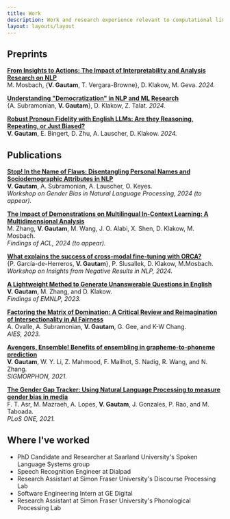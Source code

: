 ```yaml
---
title: Work
description: Work and research experience relevant to computational linguistics and NLP
layout: layouts/layout
---
```


## Preprints

**[From Insights to Actions: The Impact of Interpretability and Analysis Research on NLP](https://arxiv.org/abs/2406.12618)**<br>
M. Mosbach, {**V. Gautam**, T. Vergara-Browne}, D. Klakow, M. Geva. _2024._<br>

**[Understanding "Democratization" in NLP and ML Research](https://arxiv.org/abs/2406.11598)**<br>
{A. Subramonian, **V. Gautam**}, D. Klakow, Z. Talat. _2024._<br>

**[Robust Pronoun Fidelity with English LLMs: Are they Reasoning, Repeating, or Just Biased?](https://arxiv.org/abs/2404.03134v2)**<br>
**V. Gautam**, E. Bingert, D. Zhu, A. Lauscher, D. Klakow. _2024._<br>

## Publications

**[Stop! In the Name of Flaws: Disentangling Personal Names and Sociodemographic Attributes in NLP](https://arxiv.org/abs/2405.17159v1)**<br>
**V. Gautam**, A. Subramonian, A. Lauscher, O. Keyes.<br>
_Workshop on Gender Bias in Natural Language Processing, 2024 (to appear)._<br>

**[The Impact of Demonstrations on Multilingual In-Context Learning: A Multidimensional Analysis](https://arxiv.org/abs/2402.12976)**<br>
M. Zhang, **V. Gautam**, M. Wang, J. O. Alabi, X. Shen, D. Klakow, M. Mosbach.<br>
_Findings of ACL, 2024 (to appear)._<br>

**[What explains the success of cross-modal fine-tuning with ORCA?](https://aclanthology.org/2024.insights-1.2/)**<br>
{P. García-de-Herreros, **V. Gautam**}, P. Slusallek, D. Klakow, M.Mosbach.<br>
_Workshop on Insights from Negative Results in NLP, 2024._

**[A Lightweight Method to Generate Unanswerable Questions in English](https://aclanthology.org/2023.findings-emnlp.491/)**<br>
**V. Gautam**, M. Zhang, and D. Klakow.<br>
_Findings of EMNLP, 2023._

**[Factoring the Matrix of Domination: A Critical Review and Reimagination of Intersectionality in AI Fairness](https://dl.acm.org/doi/10.1145/3600211.3604705)**<br>
A. Ovalle, A. Subramonian, **V. Gautam**, G. Gee, and K-W Chang.<br>
_AIES, 2023._

**[Avengers, Ensemble! Benefits of ensembling in grapheme-to-phoneme prediction](https://aclanthology.org/2021.sigmorphon-1.16/)**<br>
**V. Gautam**, W. Y. Li, Z. Mahmood, F. Mailhot, S. Nadig, R. Wang, and N. Zhang.<br>
_SIGMORPHON, 2021._

**[The Gender Gap Tracker: Using Natural Language Processing to measure gender bias in media](https://journals.plos.org/plosone/article?id=10.1371/journal.pone.0245533)**<br>
F. T. Asr, M. Mazraeh, A. Lopes, **V. Gautam**, J. Gonzales, P. Rao, and M. Taboada.<br>
_PLoS ONE, 2021._

## Where I've worked

- PhD Candidate and Researcher at Saarland University's Spoken Language Systems group
- Speech Recognition Engineer at Dialpad
- Research Assistant at Simon Fraser University's Discourse Processing Lab
- Software Engineering Intern at GE Digital
- Research Assistant at Simon Fraser University's Phonological Processing Lab
